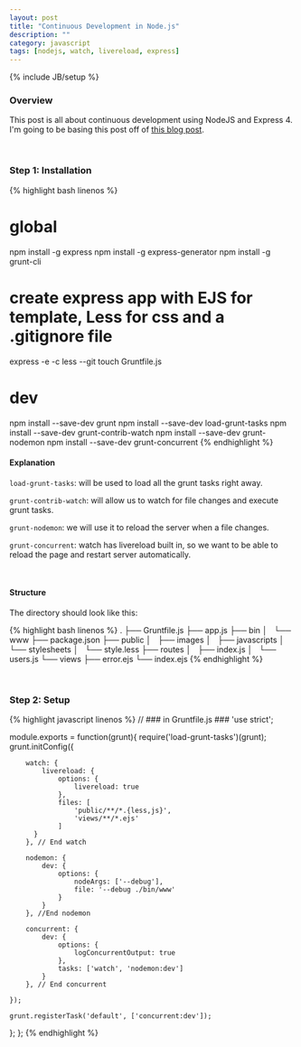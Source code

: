 ```yaml
---
layout: post
title: "Continuous Development in Node.js"
description: ""
category: javascript
tags: [nodejs, watch, livereload, express]
---
```

{% include JB/setup %}

<!-- Overview -->
<h3>Overview</h3>

This post is all about continuous development using NodeJS and Express 4. I'm going to be basing this post off of [this blog post](http://ponyfoo.com/articles/continuous-development-in-nodejs).

<br />
<!-- Step 1: Installation -->
<h3>Step 1: Installation</h3>

<!-- Code _______________________________________-->
{% highlight bash linenos %}
# global
npm install -g express
npm install -g express-generator
npm install -g grunt-cli

# create express app with EJS for template, Less for css and a .gitignore file
express -e -c less --git
touch Gruntfile.js

# dev
npm install --save-dev grunt
npm install --save-dev load-grunt-tasks
npm install --save-dev grunt-contrib-watch
npm install --save-dev grunt-nodemon
npm install --save-dev grunt-concurrent
{% endhighlight %}
<!-- /Code ^^^^^^^^^^^^^^^^^^^^^^^^^^^^^^^^^^^^^^-->

<h4><b>Explanation</b></h4>

`load-grunt-tasks`: will be used to load all the grunt tasks right away.

`grunt-contrib-watch`: will allow us to watch for file changes and execute grunt tasks.

`grunt-nodemon`: we will use it to reload the server when a file changes.

`grunt-concurrent`: watch has livereload built in, so we want to be able to reload the page and restart server automatically.

<br />
<h4><b>Structure</b></h4>

The directory should look like this:

<!-- Code _______________________________________-->
{% highlight bash linenos %}
.
├── Gruntfile.js
├── app.js
├── bin
│   └── www
├── package.json
├── public
│   ├── images
│   ├── javascripts
│   └── stylesheets
│       └── style.less
├── routes
│   ├── index.js
│   └── users.js
└── views
    ├── error.ejs
    └── index.ejs
{% endhighlight %}
<!-- /Code ^^^^^^^^^^^^^^^^^^^^^^^^^^^^^^^^^^^^^^-->

<br />
<!-- Step 2: Setup -->
<h3>Step 2: Setup</h3>

<!-- Code _______________________________________-->
{% highlight javascript linenos %}
// ### in Gruntfile.js ###
'use strict';

module.exports = function(grunt){
    require('load-grunt-tasks')(grunt);
    grunt.initConfig({
        
        watch: {
            livereload: {
                options: {
                    livereload: true
                },
                files: [
                    'public/**/*.{less,js}',
                    'views/**/*.ejs'
                ]
          }
        }, // End watch

        nodemon: {
            dev: {
                options: {
                    nodeArgs: ['--debug'],
                    file: '--debug ./bin/www'
                }
            }
        }, //End nodemon

        concurrent: {
            dev: {
                options: {
                    logConcurrentOutput: true
                },
                tasks: ['watch', 'nodemon:dev']
            }
        }, // End concurrent

    });

    grunt.registerTask('default', ['concurrent:dev']);
};
};
{% endhighlight %}
<!-- /Code ^^^^^^^^^^^^^^^^^^^^^^^^^^^^^^^^^^^^^^-->